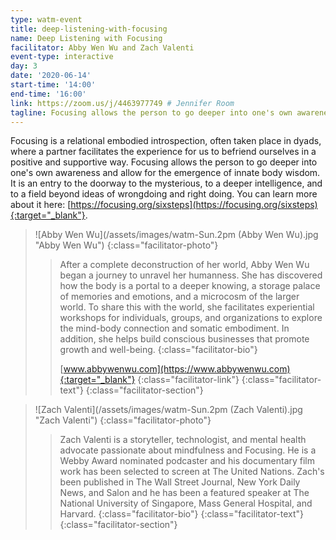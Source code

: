 ```yaml
---
type: watm-event
title: deep-listening-with-focusing
name: Deep Listening with Focusing
facilitator: Abby Wen Wu and Zach Valenti
event-type: interactive
day: 3
date: '2020-06-14'
start-time: '14:00'
end-time: '16:00'
link: https://zoom.us/j/4463977749 # Jennifer Room
tagline: Focusing allows the person to go deeper into one's own awareness and allow for the emergence of innate body wisdom. It is an entry to the doorway to the mysterious, to a deeper intelligence, and to a field beyond ideas of wrongdoing and right doing.
---
```


Focusing is a relational embodied introspection, often taken place in dyads, where a partner facilitates the experience for us to befriend ourselves in a positive and supportive way. Focusing allows the person to go deeper into one's own awareness and allow for the emergence of innate body wisdom. It is an entry to the doorway to the mysterious, to a deeper intelligence, and to a field beyond ideas of wrongdoing and right doing. You can learn more about it here: [https://focusing.org/sixsteps](https://focusing.org/sixsteps){:target="_blank"}.

> ![Abby Wen Wu](/assets/images/watm-Sun.2pm (Abby Wen Wu).jpg "Abby Wen Wu")
> {:class="facilitator-photo"}
>
> > After a complete deconstruction of her world, Abby Wen Wu began a journey to unravel her humanness. She has discovered how the body is a portal to a deeper knowing, a storage palace of memories and emotions, and a microcosm of the larger world. To share this with the world, she facilitates experiential workshops for individuals, groups, and organizations to explore the mind-body connection and somatic embodiment. In addition, she helps build conscious businesses that promote growth and well-being.
> > {:class="facilitator-bio"}
> >
> > [www.abbywenwu.com](https://www.abbywenwu.com){:target="_blank"}
> > {:class="facilitator-link"}
> {:class="facilitator-text"}
{:class="facilitator-section"}

> ![Zach Valenti](/assets/images/watm-Sun.2pm (Zach Valenti).jpg "Zach Valenti")
> {:class="facilitator-photo"}
>
> > Zach Valenti is a storyteller, technologist, and mental health advocate passionate about mindfulness and Focusing. He is a Webby Award nominated podcaster and his documentary film work has been selected to screen at The United Nations. Zach's been published in The Wall Street Journal, New York Daily News, and Salon and he has been a featured speaker at The National University of Singapore, Mass General Hospital, and Harvard.
> > {:class="facilitator-bio"}
> {:class="facilitator-text"}
{:class="facilitator-section"}
